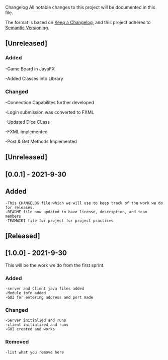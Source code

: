  Changelog
All notable changes to this project will be documented in this file.

The format is based on [Keep a Changelog](https://keepachangelog.com/en/1.0.0/),
and this project adheres to [Semantic Versioning](https://semver.org/spec/v2.0.0.html).


## [Unreleased]

### Added
-Game Board in JavaFX

-Added Classes into Library


### Changed
-Connection Capabilites further developed

-Login submission was converted to FXML

-Updated Dice CLass

-FXML implemented

-Post & Get Methods Implemented

## [Unreleased]

## [0.0.1] - 2021-9-30

## Added
	-This CHANGELOG file which we will use to keep track of the work we do for releases.
	-README file now updated to have license, description, and team members
	-TEAMWIKI file for project for project practices



## [Released]

## [1.0.0] - 2021-9-30

This will be the work we do from the first sprint.
### Added
	-server and Client java files added
    -Module info added
    -GUI for entering address and port made



### Changed
    -Server initialied and runs
    -client initialized and runs
    -GUI created and works
### Removed
	-list what you remove here
